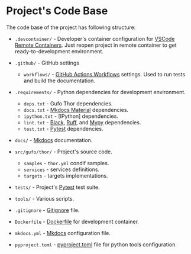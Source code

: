 # Project's Code Base

The code base of the project has following structure:

* `.devcontainer/` - Developer's container configuration for 
  [VSCode Remote Containers][Remote Containers]. Just reopen
  project in remote container to get ready-to-development
  environment.
* `.github/` - GitHub settings

    * `workflows/` - [GitHub Actions Workflows][GitHub Workflows] settings.
      Used to run tests and build the documentation.

* `.requirements/` - Python dependencies for development environment.

    * `deps.txt` - Gufo Thor dependencies.
    * `docs.txt` - [Mkdocs Material][Mkdocs Material] dependencies.
    * `ipython.txt` - [IPython] dependencies.
    * `lint.txt` - [Black][Black], [Ruff][Ruff], and [Mypy][Mypy] dependencies.
    * `test.txt` - [Pytest][Pytest] dependencies.

* `docs/` - [Mkdocs][Mkdocs] documentation.
* `src/gufo/thor/` - Project's source code.
  * `samples` - `thor.yml` condif samples.
  * `services` - services definitions.
  * `targets` - targets implementations.
* `tests/` - Project's [Pytest][Pytest] test suite.
* `tools/` - Various scripts.
* `.gitignore` - [Gitignore][Gitignore] file.
* `Dockerfile` - [Dockerfile][Dockerfile] for development container.
* `mkdocs.yml` - [Mkdocs][Mkdocs] configuration file.
* `pyproject.toml` - [pyproject.toml][Pyproject] file for python tools configuration.

[Remote Containers]: https://marketplace.visualstudio.com/items?itemName=ms-vscode-remote.remote-containers
[GitHub Workflows]: https://docs.github.com/en/actions/using-workflows
[Mkdocs]: https://www.mkdocs.org
[Mkdocs Material]: https://squidfunk.github.io/mkdocs-material/
[Black]: https://black.readthedocs.io/en/stable
[Ruff]: https://github.com/charliermarsh/ruff
[Mypy]: https://mypy.readthedocs.io/en/stable/
[Pytest]: https://docs.pytest.org/
[Dockerfile]: https://docs.docker.com/engine/reference/builder/
[Gitignore]: https://git-scm.com/docs/gitignore
[Pyproject]: https://pip.pypa.io/en/stable/reference/build-system/pyproject-toml/